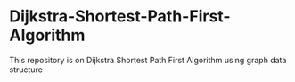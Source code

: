 # Dijkstra-Shortest-Path-First-Algorithm
This repository is on Dijkstra Shortest Path First Algorithm using graph data structure
